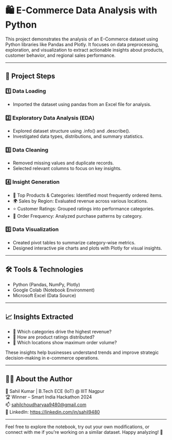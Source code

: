 # 🛍️ E-Commerce Data Analysis with Python

This project demonstrates the analysis of an E-Commerce dataset using Python libraries like Pandas and Plotly. It focuses on data preprocessing, exploration, and visualization to extract actionable insights about products, customer behavior, and regional sales performance.

---

## 🔄 Project Steps

### 1️⃣ Data Loading
- Imported the dataset using pandas from an Excel file for analysis.

### 2️⃣ Exploratory Data Analysis (EDA)
- Explored dataset structure using .info() and .describe().
- Investigated data types, distributions, and summary statistics.

### 3️⃣ Data Cleaning
- Removed missing values and duplicate records.
- Selected relevant columns to focus on key insights.

### 4️⃣ Insight Generation
- 🛒 Top Products & Categories: Identified most frequently ordered items.
- 🌍 Sales by Region: Evaluated revenue across various locations.
- ⭐ Customer Ratings: Grouped ratings into performance categories.
- 🔁 Order Frequency: Analyzed purchase patterns by category.

### 5️⃣ Data Visualization
- Created pivot tables to summarize category-wise metrics.
- Designed interactive pie charts and plots with Plotly for visual insights.

---

## 🛠 Tools & Technologies

- Python (Pandas, NumPy, Plotly)
- Google Colab (Notebook Environment)
- Microsoft Excel (Data Source)

---

## 📈 Insights Extracted

- 📌 Which categories drive the highest revenue?
- 📌 How are product ratings distributed?
- 📌 Which locations show maximum order volume?

These insights help businesses understand trends and improve strategic decision-making in e-commerce operations.

---

## 👨‍💻 About the Author

📍 Sahil Kumar | B.Tech ECE (IoT) @ IIIT Nagpur  
🏆 Winner – Smart India Hackathon 2024  
📫 sahilchoudharyaa9480@gmail.com  
🔗 LinkedIn: https://linkedin.com/in/sahil9480

---

Feel free to explore the notebook, try out your own modifications, or connect with me if you're working on a similar dataset. Happy analyzing! 🚀
